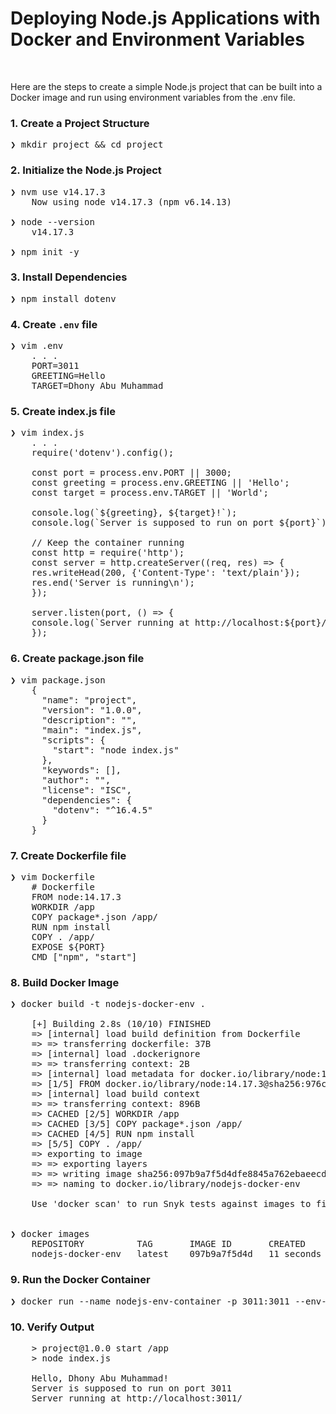 
# Deploying Node.js Applications with Docker and Environment Variables

&nbsp;

Here are the steps to create a simple Node.js project that can be built into a Docker image and run using environment variables from the .env file.

### 1. Create a Project Structure
<pre>
❯ mkdir project && cd project
</pre>

### 2. Initialize the Node.js Project
<pre>
❯ nvm use v14.17.3
    Now using node v14.17.3 (npm v6.14.13)

❯ node --version
    v14.17.3

❯ npm init -y
</pre>

### 3. Install Dependencies
<pre>
❯ npm install dotenv
</pre>

### 4. Create `.env` file
<pre>
❯ vim .env
    . . .
    PORT=3011
    GREETING=Hello
    TARGET=Dhony Abu Muhammad
</pre>

### 5. Create index.js file
<pre>
❯ vim index.js
    . . .
    require('dotenv').config();

    const port = process.env.PORT || 3000;
    const greeting = process.env.GREETING || 'Hello';
    const target = process.env.TARGET || 'World';

    console.log(`${greeting}, ${target}!`);
    console.log(`Server is supposed to run on port ${port}`);

    // Keep the container running
    const http = require('http');
    const server = http.createServer((req, res) => {
    res.writeHead(200, {'Content-Type': 'text/plain'});
    res.end('Server is running\n');
    });

    server.listen(port, () => {
    console.log(`Server running at http://localhost:${port}/`);
    });
</pre>

### 6. Create package.json file
<pre>
❯ vim package.json
    {
      "name": "project",
      "version": "1.0.0",
      "description": "",
      "main": "index.js",
      "scripts": {
        "start": "node index.js"
      },
      "keywords": [],
      "author": "",
      "license": "ISC",
      "dependencies": {
        "dotenv": "^16.4.5"
      }
    }
</pre>

### 7. Create Dockerfile file
<pre>
❯ vim Dockerfile
    # Dockerfile
    FROM node:14.17.3
    WORKDIR /app
    COPY package*.json /app/
    RUN npm install
    COPY . /app/
    EXPOSE ${PORT}
    CMD ["npm", "start"]
</pre>

### 8. Build Docker Image
<pre>
❯ docker build -t nodejs-docker-env .

    [+] Building 2.8s (10/10) FINISHED                                                                                                                                                                              
    => [internal] load build definition from Dockerfile                                                                              0.0s
    => => transferring dockerfile: 37B                                                                                               0.0s
    => [internal] load .dockerignore                                                                                                 0.0s
    => => transferring context: 2B                                                                                                   0.0s
    => [internal] load metadata for docker.io/library/node:14.17.3                                                                   2.7s
    => [1/5] FROM docker.io/library/node:14.17.3@sha256:976c9107158a1c85ab0702aec5b1d56bbb85de493ca50794e545a0271421e028             0.0s
    => [internal] load build context                                                                                                 0.0s
    => => transferring context: 896B                                                                                                 0.0s
    => CACHED [2/5] WORKDIR /app                                                                                                     0.0s
    => CACHED [3/5] COPY package*.json /app/                                                                                         0.0s
    => CACHED [4/5] RUN npm install                                                                                                  0.0s
    => [5/5] COPY . /app/                                                                                                            0.0s
    => exporting to image                                                                                                            0.0s
    => => exporting layers                                                                                                           0.0s
    => => writing image sha256:097b9a7f5d4dfe8845a762ebaeecd640625856de1fb8b4b988e608f5f00174e2                                      0.0s
    => => naming to docker.io/library/nodejs-docker-env                                                                              0.0s

    Use 'docker scan' to run Snyk tests against images to find vulnerabilities and learn how to fix them


❯ docker images
    REPOSITORY          TAG       IMAGE ID       CREATED          SIZE
    nodejs-docker-env   latest    097b9a7f5d4d   11 seconds ago   891MB
</pre>

### 9. Run the Docker Container
<pre>
❯ docker run --name nodejs-env-container -p 3011:3011 --env-file .env nodejs-docker-env
</pre>

### 10. Verify Output
<pre>
    > project@1.0.0 start /app
    > node index.js

    Hello, Dhony Abu Muhammad!
    Server is supposed to run on port 3011
    Server running at http://localhost:3011/
</pre>

&nbsp;

&nbsp;

&nbsp;

&nbsp;

